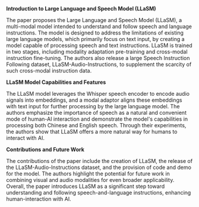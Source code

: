 **Introduction to Large Language and Speech Model (LLaSM)**

The paper proposes the Large Language and Speech Model (LLaSM), a multi-modal model intended to understand and follow speech and language instructions. The model is designed to address the limitations of existing large language models, which primarily focus on text input, by creating a model capable of processing speech and text instructions. LLaSM is trained in two stages, including modality adaptation pre-training and cross-modal instruction fine-tuning. The authors also release a large Speech Instruction Following dataset, LLaSM-Audio-Instructions, to supplement the scarcity of such cross-modal instruction data.

**LLaSM Model Capabilities and Features**

The LLaSM model leverages the Whisper speech encoder to encode audio signals into embeddings, and a modal adaptor aligns these embeddings with text input for further processing by the large language model. The authors emphasize the importance of speech as a natural and convenient mode of human-AI interaction and demonstrate the model's capabilities in processing both Chinese and English speech. Through their experiments, the authors show that LLaSM offers a more natural way for humans to interact with AI.

**Contributions and Future Work**

The contributions of the paper include the creation of LLaSM, the release of the LLaSM-Audio-Instructions dataset, and the provision of code and demo for the model. The authors highlight the potential for future work in combining visual and audio modalities for even broader applicability. Overall, the paper introduces LLaSM as a significant step toward understanding and following speech-and-language instructions, enhancing human-interaction with AI.
